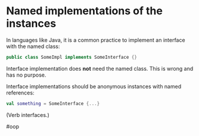 # Named implementations of the instances

In languages like Java, it is a common practice to implement an interface with the named class:

```java
public class SomeImpl implements SomeInterface {}
```

Interface implementation does **not** need the named class. This is wrong and has no purpose.

Interface implementations should be anonymous instances with named references:

```kt
val something = SomeInterface {...}
```

(Verb interfaces.)

#oop